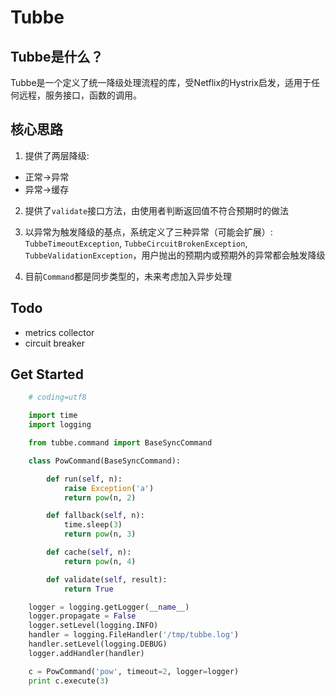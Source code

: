 # Tubbe

## Tubbe是什么？

Tubbe是一个定义了统一降级处理流程的库，受Netflix的Hystrix启发，适用于任何远程，服务接口，函数的调用。


## 核心思路

1. 提供了两层降级:
* 正常->异常
* 异常->缓存

2. 提供了`validate`接口方法，由使用者判断返回值不符合预期时的做法

3. 以异常为触发降级的基点，系统定义了三种异常（可能会扩展）: `TubbeTimeoutException`, `TubbeCircuitBrokenException`, `TubbeValidationException`，用户抛出的预期内或预期外的异常都会触发降级

4. 目前`Command`都是同步类型的，未来考虑加入异步处理


## Todo

* metrics collector
* circuit breaker


## Get Started

```python
    # coding=utf8

    import time
    import logging

    from tubbe.command import BaseSyncCommand

    class PowCommand(BaseSyncCommand):

        def run(self, n):
            raise Exception('a')
            return pow(n, 2)

        def fallback(self, n):
            time.sleep(3)
            return pow(n, 3)

        def cache(self, n):
            return pow(n, 4)

        def validate(self, result):
            return True

    logger = logging.getLogger(__name__)
    logger.propagate = False
    logger.setLevel(logging.INFO)
    handler = logging.FileHandler('/tmp/tubbe.log')
    handler.setLevel(logging.DEBUG)
    logger.addHandler(handler)

    c = PowCommand('pow', timeout=2, logger=logger)
    print c.execute(3)
```
